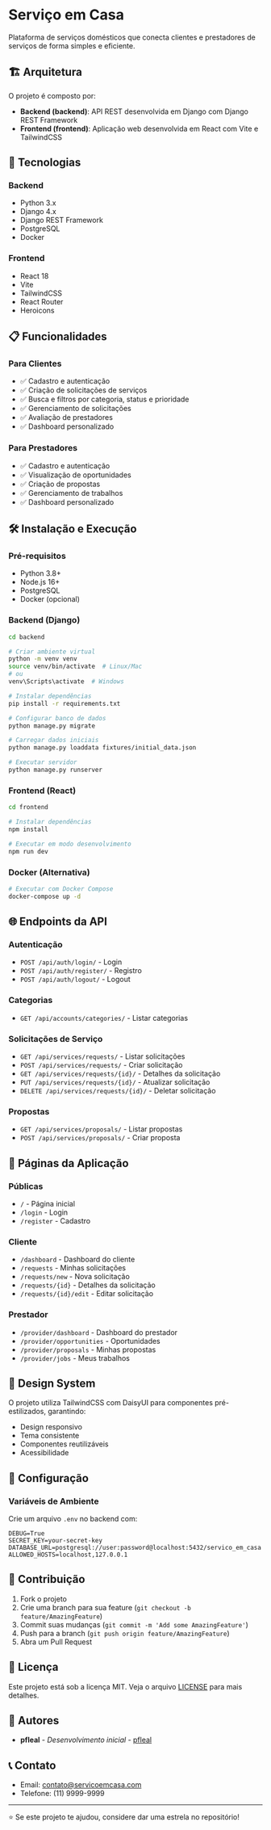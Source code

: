 # Serviço em Casa

Plataforma de serviços domésticos que conecta clientes e prestadores de serviços de forma simples e eficiente.

## 🏗️ Arquitetura

O projeto é composto por:

- **Backend (backend)**: API REST desenvolvida em Django com Django REST Framework
- **Frontend (frontend)**: Aplicação web desenvolvida em React com Vite e TailwindCSS

## 🚀 Tecnologias

### Backend
- Python 3.x
- Django 4.x
- Django REST Framework
- PostgreSQL
- Docker

### Frontend
- React 18
- Vite
- TailwindCSS
- React Router
- Heroicons

## 📋 Funcionalidades

### Para Clientes
- ✅ Cadastro e autenticação
- ✅ Criação de solicitações de serviços
- ✅ Busca e filtros por categoria, status e prioridade
- ✅ Gerenciamento de solicitações
- ✅ Avaliação de prestadores
- ✅ Dashboard personalizado

### Para Prestadores
- ✅ Cadastro e autenticação
- ✅ Visualização de oportunidades
- ✅ Criação de propostas
- ✅ Gerenciamento de trabalhos
- ✅ Dashboard personalizado

## 🛠️ Instalação e Execução

### Pré-requisitos
- Python 3.8+
- Node.js 16+
- PostgreSQL
- Docker (opcional)

### Backend (Django)

```bash
cd backend

# Criar ambiente virtual
python -m venv venv
source venv/bin/activate  # Linux/Mac
# ou
venv\Scripts\activate  # Windows

# Instalar dependências
pip install -r requirements.txt

# Configurar banco de dados
python manage.py migrate

# Carregar dados iniciais
python manage.py loaddata fixtures/initial_data.json

# Executar servidor
python manage.py runserver
```

### Frontend (React)

```bash
cd frontend

# Instalar dependências
npm install

# Executar em modo desenvolvimento
npm run dev
```

### Docker (Alternativa)

```bash
# Executar com Docker Compose
docker-compose up -d
```

## 🌐 Endpoints da API

### Autenticação
- `POST /api/auth/login/` - Login
- `POST /api/auth/register/` - Registro
- `POST /api/auth/logout/` - Logout

### Categorias
- `GET /api/accounts/categories/` - Listar categorias

### Solicitações de Serviço
- `GET /api/services/requests/` - Listar solicitações
- `POST /api/services/requests/` - Criar solicitação
- `GET /api/services/requests/{id}/` - Detalhes da solicitação
- `PUT /api/services/requests/{id}/` - Atualizar solicitação
- `DELETE /api/services/requests/{id}/` - Deletar solicitação

### Propostas
- `GET /api/services/proposals/` - Listar propostas
- `POST /api/services/proposals/` - Criar proposta

## 📱 Páginas da Aplicação

### Públicas
- `/` - Página inicial
- `/login` - Login
- `/register` - Cadastro

### Cliente
- `/dashboard` - Dashboard do cliente
- `/requests` - Minhas solicitações
- `/requests/new` - Nova solicitação
- `/requests/{id}` - Detalhes da solicitação
- `/requests/{id}/edit` - Editar solicitação

### Prestador
- `/provider/dashboard` - Dashboard do prestador
- `/provider/opportunities` - Oportunidades
- `/provider/proposals` - Minhas propostas
- `/provider/jobs` - Meus trabalhos

## 🎨 Design System

O projeto utiliza TailwindCSS com DaisyUI para componentes pré-estilizados, garantindo:
- Design responsivo
- Tema consistente
- Componentes reutilizáveis
- Acessibilidade

## 🔧 Configuração

### Variáveis de Ambiente

Crie um arquivo `.env` no backend com:

```env
DEBUG=True
SECRET_KEY=your-secret-key
DATABASE_URL=postgresql://user:password@localhost:5432/servico_em_casa
ALLOWED_HOSTS=localhost,127.0.0.1
```

## 🤝 Contribuição

1. Fork o projeto
2. Crie uma branch para sua feature (`git checkout -b feature/AmazingFeature`)
3. Commit suas mudanças (`git commit -m 'Add some AmazingFeature'`)
4. Push para a branch (`git push origin feature/AmazingFeature`)
5. Abra um Pull Request

## 📄 Licença

Este projeto está sob a licença MIT. Veja o arquivo [LICENSE](LICENSE) para mais detalhes.

## 👥 Autores

- **pfleal** - *Desenvolvimento inicial* - [pfleal](https://github.com/pfleal)

## 📞 Contato

- Email: contato@servicoemcasa.com
- Telefone: (11) 9999-9999

---

⭐ Se este projeto te ajudou, considere dar uma estrela no repositório!